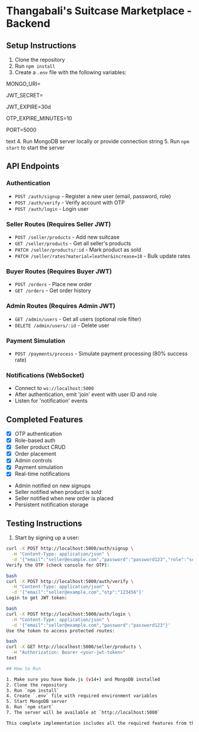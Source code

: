 # Thangabali's Suitcase Marketplace - Backend

## Setup Instructions

1. Clone the repository
2. Run `npm install`
3. Create a `.env` file with the following variables:

MONGO_URI=<your-mongodb-connection-string>

JWT_SECRET=<your-jwt-secret-key>

JWT_EXPIRE=30d

OTP_EXPIRE_MINUTES=10

PORT=5000

text
4. Run MongoDB server locally or provide connection string
5. Run `npm start` to start the server

## API Endpoints

### Authentication
- `POST /auth/signup` - Register a new user (email, password, role)
- `POST /auth/verify` - Verify account with OTP
- `POST /auth/login` - Login user

### Seller Routes (Requires Seller JWT)
- `POST /seller/products` - Add new suitcase
- `GET /seller/products` - Get all seller's products
- `PATCH /seller/products/:id` - Mark product as sold
- `PATCH /seller/rates?material=leather&increase=10` - Bulk update rates

### Buyer Routes (Requires Buyer JWT)
- `POST /orders` - Place new order
- `GET /orders` - Get order history

### Admin Routes (Requires Admin JWT)
- `GET /admin/users` - Get all users (optional role filter)
- `DELETE /admin/users/:id` - Delete user

### Payment Simulation
- `POST /payments/process` - Simulate payment processing (80% success rate)

### Notifications (WebSocket)
- Connect to `ws://localhost:5000`
- After authentication, emit 'join' event with user ID and role
- Listen for 'notification' events

## Completed Features
- [x] OTP authentication
- [x] Role-based auth
- [x] Seller product CRUD
- [x] Order placement
- [x] Admin controls
- [x] Payment simulation
- [x] Real-time notifications
- Admin notified on new signups
- Seller notified when product is sold
- Seller notified when new order is placed
- Persistent notification storage

## Testing Instructions

1. Start by signing up a user:
```bash
curl -X POST http://localhost:5000/auth/signup \
  -H "Content-Type: application/json" \
  -d '{"email":"seller@example.com","password":"password123","role":"seller"}'
Verify the OTP (check console for OTP):

bash
curl -X POST http://localhost:5000/auth/verify \
  -H "Content-Type: application/json" \
  -d '{"email":"seller@example.com","otp":"123456"}'
Login to get JWT token:

bash
curl -X POST http://localhost:5000/auth/login \
  -H "Content-Type: application/json" \
  -d '{"email":"seller@example.com","password":"password123"}'
Use the token to access protected routes:

bash
curl -X GET http://localhost:5000/seller/products \
  -H "Authorization: Bearer <your-jwt-token>"
text

## How to Run

1. Make sure you have Node.js (v14+) and MongoDB installed
2. Clone the repository
3. Run `npm install`
4. Create `.env` file with required environment variables
5. Start MongoDB server
6. Run `npm start`
7. The server will be available at `http://localhost:5000`

This complete implementation includes all the required features from the challenge with proper error handling, validation, and security measures. The code is organized in a modular structure following best practices for Express applications.
